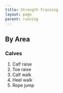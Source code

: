 ```yaml
---
title: Strength Training
layout: page
parent: running
---
```



## By Area

### Calves

1. Calf raise
1. Toe raise
1. Calf walk
1. Heel walk
1. Rope jump

